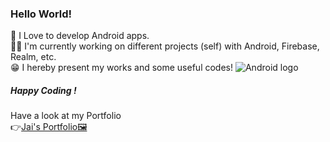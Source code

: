 ### Hello World!

<!--
**jaikeerthick/jaikeerthick** is a ✨ _special_ ✨ repository because its `README.md` (this file) appears on your GitHub profile.

Here are some ideas to get you started:

- 🔭 I’m currently working on ...
- 🌱 I’m currently learning ...
- 👯 I’m looking to collaborate on ...
- 🤔 I’m looking for help with ...
- 💬 Ask me about ...
- 📫 How to reach me: ...
- 😄 Pronouns: ...
- ⚡ Fun fact: ...
-->
📲 I Love to develop Android apps.<br/>
👨‍💻 I'm currently working on different projects (self) with Android, Firebase, Realm, etc.<br/>
😁 I hereby present my works and some useful codes!
![Android logo](https://www.logo.wine/a/logo/Android_(operating_system)/Android_(operating_system)-Logo.wine.svg)
##### Happy Coding !


Have a look at my Portfolio <br/>
👉[Jai's Portfolio🖼️](https://jaikeerthick-portfolio.blogspot.com/?m=1)
